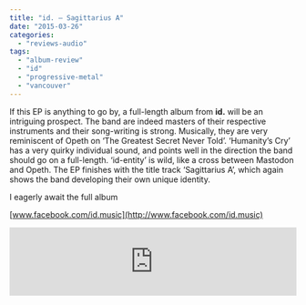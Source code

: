 ```yaml
---
title: "id. – Sagittarius A"
date: "2015-03-26"
categories: 
  - "reviews-audio"
tags: 
  - "album-review"
  - "id"
  - "progressive-metal"
  - "vancouver"
---
```


If this EP is anything to go by, a full-length album from **id.** will be an intriguing prospect. The band are indeed masters of their respective instruments and their song-writing is strong. Musically, they are very reminiscent of Opeth on ‘The Greatest Secret Never Told’. ‘Humanity’s Cry’ has a very quirky individual sound, and points well in the direction the band should go on a full-length. ‘id-entity’ is wild, like a cross between Mastodon and Opeth. The EP finishes with the title track ‘Sagittarius A’, which again shows the band developing their own unique identity.

I eagerly await the full album

[www.facebook.com/id.music](http://www.facebook.com/id.music)

<iframe style="border: 0; width: 100%; height: 120px;" src="https://bandcamp.com/EmbeddedPlayer/album=2235363835/size=large/bgcol=ffffff/linkcol=0687f5/tracklist=false/artwork=small/transparent=true/" width="300" height="150" seamless=""><a href="http://idmusic9.bandcamp.com/album/sagittarius-a">Sagittarius A by id.</a></iframe>
